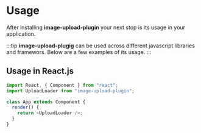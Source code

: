 # Usage

After installing **image-upload-plugin** your next stop is its usage in your application.

:::tip
**image-upload-plugig** can be used across different javascript libraries and framewors.
Below are a few examples of its usage.
:::

## Usage in React.js

```js
import React, { Component } from "react";
import UploadLoader from "image-upload-plugin";

class App extends Component {
  render() {
    return <UploadLoader />;
  }
}
```
